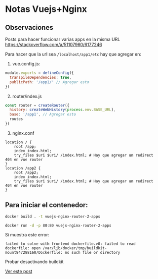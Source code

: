 # Notas Vuejs+Nginx

## Observaciones

Posts para hacer funcionar varias apps en la misma URL
https://stackoverflow.com/a/51107960/6177246

Para hacer que la url sea `/localhost/app1/etc` hay que agregar en:

1) vue.config.js:

```js
module.exports = defineConfig({
  transpileDependencies: true,
  publicPath: '/app1/' // Agregar esto
})
```

2) router/index.js

```js
const router = createRouter({
  history: createWebHistory(process.env.BASE_URL),
  base: '/app1', // Agregar esto
  routes
})
```

3) nginx.conf


```nginx
location / {
    root /app;
    index index.html;
    try_files $uri $uri/ /index.html; # Hay que agregar un redirect 404 en vue router
}
location /app2 {
    root /app2;
    index index.html;
    try_files $uri $uri/ /index.html; # Hay que agregar un redirect 404 en vue router
}
```

## Para iniciar el contenedor:

```bash
docker build . -t vuejs-nginx-router-2-apps
```

```bash
docker run -d -p 80:80 vuejs-nginx-router-2-apps
```

Si muestra este error:

```
failed to solve with frontend dockerfile.v0: failed to read dockerfile: open /var/lib/docker/tmp/buildkit-mount847288160/Dockerfile: no such file or directory
```

Probar desactivando buildkit

[Ver este post](https://stackoverflow.com/a/66839653/6177246)